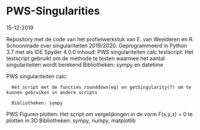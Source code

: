 # PWS-Singularities

15-12-2019

Repository met de code van het profielwerkstuk van E. van Weelderen en R. Schoonmade over singulariteiten 2019/2020.
Geprogrammeerd in Python 3.7 met als IDE Spyder 4.0.0
Inhoud:
PWS singulariteiten calc testscript:
  Het testscript gebruikt om de methode te testen waarmee het aantal singulariteiten wordt berekend
  Bibliotheken: sympy en datetime
  
PWS singulariteiten calc:
  
      Het script met de functies rounddown(eq) en getSingularity(f) om te kunnen gebruiken in andere scripts
 
      Bibliotheken: sympy
  
PWS Figuren plotten:
  Het script om vergelijkingen in de vorm F(x,y,z) = 0 te plotten in 3D
  Bibliotheken: sympy, numpy, matplotlib
